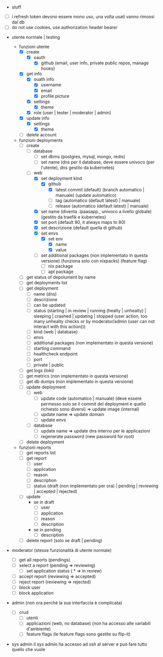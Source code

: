 - stuff
- [ ] i refresh token devono essere mono uso, una volta usati vanno rimossi dal db
- [ ] do not use cookies, use authorization header bearer

- utente normale | testing

  - funzioni utente
    - [x] create
      - [x] oauth
        - [x] github (email, user info, private public repos, manage hooks)
    - [x] get info
      - [x] ouath info
        - [x] username
        - [x] email
        - [x] profile picture
      - [x] settings
        - [x] theme
      - [x] role (user | tester | moderator | admin)
    - [x] update info
      - [x] settings
        - [x] theme
    - [ ] delete account
  - funzioni deployments
    - [ ] create
      - [ ] database
        - [ ] set dbms (postgres, mysql, mongo, redis)
        - [ ] set name (dns per il database, deve essere univoco (per l'utente), dns gestito da kubernetes)
      - [ ] web
        - [x] set deployment kind
          - [x] github
            - [x] latest commit (default) (branch automatico | manuale) (update automatico)
            - [ ] tag (automatico (default latest) | manuale)
            - [ ] release (automatico (default latest) | manuale)
        - [x] set name (diventa <name>.ipaasapp.<coso paleocapa>, univoco a livello globale) (gestito da traefik e kubernetes)
        - [x] set port (default 80, it always maps to 80)
        - [x] set descrizione (default quella di github)
        - [x] set envs
          - [x] set env
            - [x] name
            - [x] value
        - [ ] set additional packages (non implementato in questa versione) (funziona solo con nixpacks) (feature flag)
          - [ ] nix package
          - [ ] apt package
    - [ ] get status of depolument by name
    - [ ] get deployments list
    - [ ] get deployment
      - [ ] name (dns)
      - [ ] descrizione
      - [ ] can be updated
      - [ ] status (starting | in review | running (healty | unhealty) | sleeping | crashed | updating | stopped (user action, too many unhealty checks or by moderator/admin (user can not interact with this action)))
      - [ ] kind (web | database)
      - [ ] envs
      - [ ] additional packages (non implementato in questa versione)
      - [ ] starting command
      - [ ] healthcheck endpoint
      - [ ] port
      - [ ] private | public
    - [ ] get logs (loki)
    - [ ] get metrics (non implementato in questa versione)
    - [ ] get db dumps (non implementato in questa versione)
    - [ ] update deployment
      - [ ] web
        - [ ] update code (automatico | manuale) (deve essere permesso solo se il commit del deployment e quello richiesto sono diversi) => update image (internal)
        - [ ] update name => update domain
        - [ ] update envs
      - [ ] database
        - [ ] update name => update dns interno per le applicazioni
        - [ ] regenerate password (new password for root)
    - [ ] delete deployment
  - funzioni reports
    - [ ] get reports list
    - [ ] get report
      - [ ] user
      - [ ] application
      - [ ] reason
      - [ ] description
      - [ ] status (draft (non implementato per ora) | pending | reviewing | accepted | rejected)
    - [ ] update
      - se in draft
        - [ ] user
        - [ ] application
        - [ ] reason
        - [ ] description
      - se in pending
        - [ ] description
    - [ ] delete report (solo se draft | pending)

- moderator (stesse funzionalità di utente normale)

  - [ ] get all reports (pendings)
  - [ ] select a report (pending => reviewing)
    - [ ] set application status ( \* => in review)
  - [ ] accept report (reviewing => accepted)
  - [ ] reject report (reviewing => rejected)
  - [ ] block user
  - [ ] block application

- admin (non ora perchè la sua interfaccia è complicata)

  - [ ] crud
    - [ ] utenti
    - [ ] applicazioni (web, no database) (non ha accesso alle variabili d'ambiente)
    - [ ] feature flags (le feature flags sono gestite su flip-it)

- sys admin
  il sys admin ha accesso ad ssh al server e può fare tutto quello che vuole
